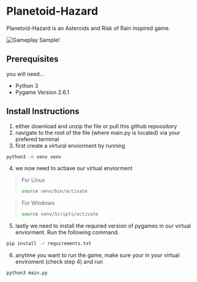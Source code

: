 # Planetoid-Hazard

Planetoid-Hazard is an Asteroids and Risk of Rain inspired game.

![Gameplay Sample!](/Assets/popup.gif "Gameplay Sample!")

## Prerequisites
you will need...
* Python 3
* Pygame Version 2.6.1

## Install Instructions

1. either download and unzip the file or pull this github repoository
2. navigate to the root of the file (where main.py is located) via your prefered terminal
3. first create a virtural enviorment by running 
``` bash
python3 -m venv venv
```
4. we now need to actiave our virtual enviorment
> For Linux
> ``` bash
> source venv/bin/activate
> ```

> For Windows
> ``` bash
> source venv/Scripts/activate
> ```
5. lastly we need to install the required version of pygames in our virtual enviorment. Run the following command.
``` bash
pip install -r requirements.txt
```
6. anytime you want to run the game, make sure your in your virtual enviroment (check step 4) and run
``` bash
python3 main.py
```
